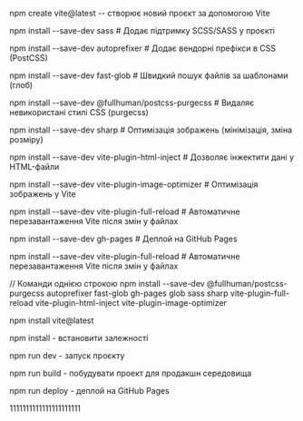 npm create vite@latest -- створює новий проєкт за допомогою Vite

npm install --save-dev sass # Додає підтримку SCSS/SASS у проєкті

npm install --save-dev autoprefixer # Додає вендорні префікси в CSS (PostCSS)

npm install --save-dev fast-glob # Швидкий пошук файлів за шаблонами (глоб)

npm install --save-dev @fullhuman/postcss-purgecss # Видаляє невикористані стилі
CSS (purgecss)

npm install --save-dev sharp # Оптимізація зображень (мінімізація, зміна
розміру)

npm install --save-dev vite-plugin-html-inject # Дозволяє інжектити дані у
HTML-файли

npm install --save-dev vite-plugin-image-optimizer # Оптимізація зображень у
Vite

npm install --save-dev vite-plugin-full-reload # Автоматичне перезавантаження
Vite після змін у файлах

npm install --save-dev gh-pages # Деплой на GitHub Pages

npm install --save-dev vite-plugin-full-reload # Автоматичне перезавантаження
Vite після змін у файлах

// Команди однією строкою npm install --save-dev @fullhuman/postcss-purgecss
autoprefixer fast-glob gh-pages glob sass sharp vite-plugin-full-reload
vite-plugin-html-inject vite-plugin-image-optimizer

npm install vite@latest

npm install - встановити залежності

npm run dev - запуск проєкту

npm run build - побудувати проект для продакшн середовища

npm run deploy - деплой на GitHub Pages

1111111111111111111111
